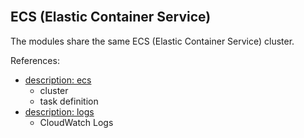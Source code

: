 <br>

## ECS (Elastic Container Service)

The modules share the same ECS (Elastic Container Service) cluster.

References:
* [description: ecs](https://awscli.amazonaws.com/v2/documentation/api/latest/reference/ecs/index.html)
  * cluster
  * task definition
* [description: logs](https://awscli.amazonaws.com/v2/documentation/api/latest/reference/logs/index.html)
  * CloudWatch Logs

<br>
<br>

<br>
<br>

<br>
<br>

<br>
<br>
